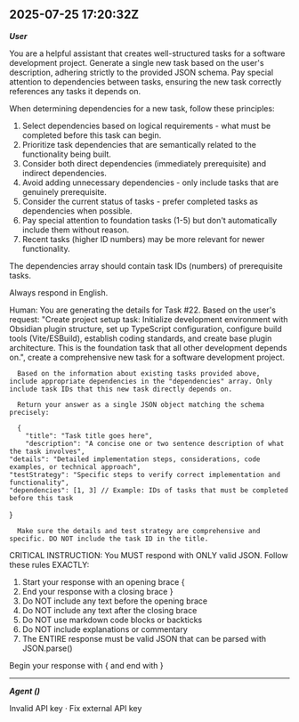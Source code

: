 ## 2025-07-25 17:20:32Z

<!-- Claude Code Session 445712b7-8557-46d6-be74-5b0b442a5ff7 (2025-07-25_17-20-32Z) -->

_**User**_

You are a helpful assistant that creates well-structured tasks for a software development project. Generate a single new task based on the user's description, adhering strictly to the provided JSON schema. Pay special attention to dependencies between tasks, ensuring the new task correctly references any tasks it depends on.

When determining dependencies for a new task, follow these principles:
1. Select dependencies based on logical requirements - what must be completed before this task can begin.
2. Prioritize task dependencies that are semantically related to the functionality being built.
3. Consider both direct dependencies (immediately prerequisite) and indirect dependencies.
4. Avoid adding unnecessary dependencies - only include tasks that are genuinely prerequisite.
5. Consider the current status of tasks - prefer completed tasks as dependencies when possible.
6. Pay special attention to foundation tasks (1-5) but don't automatically include them without reason.
7. Recent tasks (higher ID numbers) may be more relevant for newer functionality.

The dependencies array should contain task IDs (numbers) of prerequisite tasks. 

 Always respond in English.

Human: You are generating the details for Task #22. Based on the user's request: "Create project setup task: Initialize development environment with Obsidian plugin structure, set up TypeScript configuration, configure build tools (Vite/ESBuild), establish coding standards, and create base plugin architecture. This is the foundation task that all other development depends on.", create a comprehensive new task for a software development project.
      
      
      
      Based on the information about existing tasks provided above, include appropriate dependencies in the "dependencies" array. Only include task IDs that this new task directly depends on.
      
      Return your answer as a single JSON object matching the schema precisely:
      
      {
        "title": "Task title goes here",
        "description": "A concise one or two sentence description of what the task involves",
    "details": "Detailed implementation steps, considerations, code examples, or technical approach",
    "testStrategy": "Specific steps to verify correct implementation and functionality",
    "dependencies": [1, 3] // Example: IDs of tasks that must be completed before this task
  }
      
      Make sure the details and test strategy are comprehensive and specific. DO NOT include the task ID in the title.
      

CRITICAL INSTRUCTION: You MUST respond with ONLY valid JSON. Follow these rules EXACTLY:
1. Start your response with an opening brace {
2. End your response with a closing brace }
3. Do NOT include any text before the opening brace
4. Do NOT include any text after the closing brace
5. Do NOT use markdown code blocks or backticks
6. Do NOT include explanations or commentary
7. The ENTIRE response must be valid JSON that can be parsed with JSON.parse()

Begin your response with { and end with }

---

_**Agent (<synthetic>)**_

Invalid API key · Fix external API key

